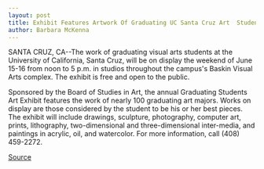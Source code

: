```yaml
---
layout: post
title: Exhibit Features Artwork Of Graduating UC Santa Cruz Art  Students
author: Barbara McKenna
---
```


SANTA CRUZ, CA--The work of graduating visual arts students at the  University of California, Santa Cruz, will be on display the weekend  of June 15-16 from noon to 5 p.m. in studios throughout the campus's  Baskin Visual Arts complex. The exhibit is free and open to the  public.

Sponsored by the Board of Studies in Art, the annual Graduating  Students Art Exhibit features the work of nearly 100 graduating art  majors. Works on display are those considered by the student to be  his or her best pieces. The exhibit will include drawings, sculpture,  photography, computer art, prints, lithography, two-dimensional and  three-dimensional inter-media, and paintings in acrylic, oil, and  watercolor. For more information, call (408) 459-2272.

[Source](http://www1.ucsc.edu/news_events/press_releases/archive/95-96/05-96/052896-Exhibit_features_ar.html "Permalink to 052896-Exhibit_features_ar")
